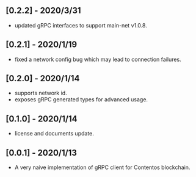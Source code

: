 ## [0.2.2] - 2020/3/31

- updated gRPC interfaces to support main-net v1.0.8.

## [0.2.1] - 2020/1/19

- fixed a network config bug which may lead to connection failures.

## [0.2.0] - 2020/1/14

- supports network id.
- exposes gRPC generated types for advanced usage.

## [0.1.0] - 2020/1/14

- license and documents update.

## [0.0.1] - 2020/1/13

- A very naive implementation of gRPC client for Contentos blockchain.
